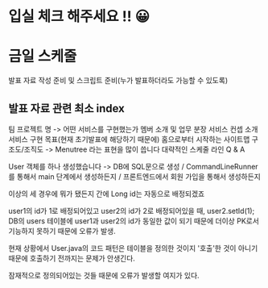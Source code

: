 # 입실 체크 해주세요 !! 😀

# 금일 스케줄
발표 자료 작성 준비 및 스크립트 준비(누가 발표하더라도 가능할 수 있도록)
## 발표 자료 관련 최소 index
팀 프로젝트 명 -> 어떤 서비스를 구현했는가
멤버 소개 및 업무 분장
서비스 컨셉 소개
서비스 구현 목표(현재 초기발표에 해당하기 때문에)
홈으로부터 시작하는 사이트맵 구조도/조직도 -> Menutree 라는 표현을 많이 씁니다
대략적인 스케줄 라인
Q & A

User 객체를 하나 생성했습니다 -> DB에 SQL문으로 생성 / CommandLineRunner를 통해서 main 단계에서 생성하든지 / 프론트엔드에서 회원 가입을 통해서 생성하든지

이상의 세 경우에 뭐가 됐든지 간에 Long id는 자동으로 배정되겠죠

user1의 id가 1로 배정되어있고
user2의 id가 2로 배정되어있을 때,
user2.setId(1);
DB의 users 테이블에 user1과 user2의 id가 동일한 값이 되기 때문에 더이상 PK로서 기능하지 못하기 때문에 오류가 발생.

현재 상황에서 User.java의 코드 패턴은 테이블을 정의한 것이지 '호출'한 것이 아니기 때문에
호출하기 전까지는 문제가 안생긴다.

잠재적으로 정의되어있는 것들 때문에 오류가 발생할 여지가 있다.